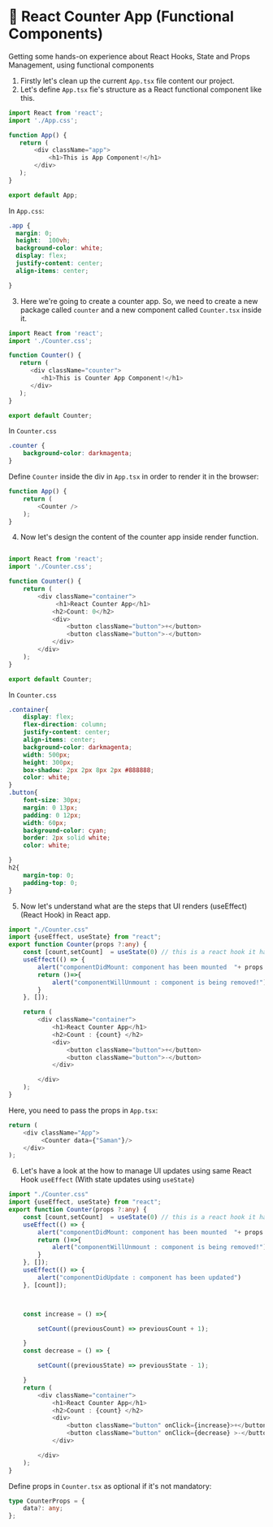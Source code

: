 # 🚀 React Counter App (Functional Components)
Getting some hands-on experience about React Hooks, State and Props Management, using functional components

1. Firstly let's clean up the current `App.tsx` file content our project.
2. Let's define `App.tsx` fie's structure as a React functional component like this.
 ```typescript jsx
import React from 'react';
import './App.css';

function App() {
    return (
        <div className="app">
            <h1>This is App Component!</h1>
        </div>
    );
}

export default App;
```
In `App.css`:
```css
.app {
  margin: 0;
  height:  100vh;
  background-color: white;
  display: flex;
  justify-content: center;
  align-items: center;

}

```

3. Here we're going to create a counter app. So, we need to create a new package called `counter` and a new component called `Counter.tsx` inside it.
```typescript jsx
import React from 'react';
import './Counter.css';

function Counter() {
   return (
      <div className="counter">
         <h1>This is Counter App Component!</h1>
      </div>
   );
}

export default Counter;
```
In `Counter.css`
```css
.counter {
    background-color: darkmagenta;
}
```

Define `Counter` inside the div in `App.tsx` in order to render it in the browser:
```typescript jsx
function App() {
    return (
        <Counter />
    );
}
```

4. Now let's design the content of the counter app inside render function.
```typescript jsx

import React from 'react';
import './Counter.css';

function Counter() {
    return (
        <div className="container">
             <h1>React Counter App</h1>
            <h2>Count: 0</h2>
            <div>
                <button className="button">+</button>
                <button className="button">-</button>
            </div>
        </div>
    );
}

export default Counter;
```

In `Counter.css`
```css
.container{
    display: flex;
    flex-direction: column;
    justify-content: center;
    align-items: center;
    background-color: darkmagenta;
    width: 500px;
    height: 300px;
    box-shadow: 2px 2px 8px 2px #888888;
    color: white;
}
.button{
    font-size: 30px;
    margin: 0 13px;
    padding: 0 12px;
    width: 60px;
    background-color: cyan;
    border: 2px solid white;
    color: white;

}
h2{
    margin-top: 0;
    padding-top: 0;
}
```

5. Now let's understand what are the steps that UI renders (useEffect) (React Hook) in React app.
```typescript jsx
import "./Counter.css"
import {useEffect, useState} from "react";
export function Counter(props ?:any) {
    const [count,setCount]  = useState(0) // this is a react hook it has react symbols
    useEffect(() => {
        alert("componentDidMount: component has been mounted  "+ props.data)
        return ()=>{
            alert("componentWillUnmount : component is being removed!")
        }
    }, []);

    return (
        <div className="container">
            <h1>React Counter App</h1>
            <h2>Count : {count} </h2>
            <div>
                <button className="button">+</button>
                <button className="button">-</button>
            </div>

        </div>
    );
}
```

Here, you need to pass the props in `App.tsx`:
```typescript jsx
return (
    <div className="App">
         <Counter data={"Saman"}/>
    </div>
);
```

6. Let's have a look at the how to manage UI updates using same React Hook `useEffect` (With state updates using `useState`)
```typescript jsx
import "./Counter.css"
import {useEffect, useState} from "react";
export function Counter(props ?:any) {
    const [count,setCount]  = useState(0) // this is a react hook it has react symbols
    useEffect(() => {
        alert("componentDidMount: component has been mounted  "+ props.data)
        return ()=>{
            alert("componentWillUnmount : component is being removed!")
        }
    }, []);
    useEffect(() => {
        alert("componentDidUpdate : component has been updated")
    }, [count]);



    const increase = () =>{

        setCount((previousCount) => previousCount + 1);

    }
    const decrease = () => {

        setCount((previousState) => previousState - 1);

    }
    return (
        <div className="container">
            <h1>React Counter App</h1>
            <h2>Count : {count} </h2>
            <div>
                <button className="button" onClick={increase}>+</button>
                <button className="button" onClick={decrease} >-</button>
            </div>

        </div>
    );
}
```

Define props in `Counter.tsx` as optional if it's not mandatory:

```typescript jsx
type CounterProps = {
    data?: any;
};
```
